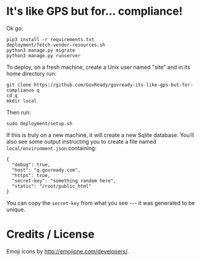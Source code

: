 # It's like GPS but for... compliance!

Ok go:

	pip3 install -r requirements.txt
	deployment/fetch-vendor-resources.sh
	python3 manage.py migrate
	python3 manage.py runserver

To deploy, on a fresh machine, create a Unix user named "site" and in its home directory run:

	git clone https://github.com/GovReady/govready-its-like-gps-but-for-compliance q
	cd q
	mkdir local

Then run:

	sudo deployment/setup.sh

If this is truly on a new machine, it will create a new Sqlite database. You'll also see some output instructing you to create a file named `local/environment.json` containing:

	{
	  "debug": true,
	  "host": "q.govready.com",
	  "https": true,
	  "secret-key": "something random here",
	  "static": "/root/public_html"
	}

You can copy the `secret-key` from what you see --- it was generated to be unique.

# Credits / License

Emoji icons by http://emojione.com/developers/.

